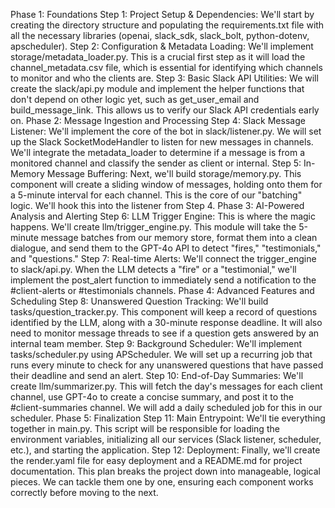 Phase 1: Foundations
Step 1: Project Setup & Dependencies: We'll start by creating the directory structure and populating the requirements.txt file with all the necessary libraries (openai, slack_sdk, slack_bolt, python-dotenv, apscheduler).
Step 2: Configuration & Metadata Loading: We'll implement storage/metadata_loader.py. This is a crucial first step as it will load the channel_metadata.csv file, which is essential for identifying which channels to monitor and who the clients are.
Step 3: Basic Slack API Utilities: We will create the slack/api.py module and implement the helper functions that don't depend on other logic yet, such as get_user_email and build_message_link. This allows us to verify our Slack API credentials early on.
Phase 2: Message Ingestion and Processing
Step 4: Slack Message Listener: We'll implement the core of the bot in slack/listener.py. We will set up the Slack SocketModeHandler to listen for new messages in channels. We'll integrate the metadata_loader to determine if a message is from a monitored channel and classify the sender as client or internal.
Step 5: In-Memory Message Buffering: Next, we'll build storage/memory.py. This component will create a sliding window of messages, holding onto them for a 5-minute interval for each channel. This is the core of our "batching" logic. We'll hook this into the listener from Step 4.
Phase 3: AI-Powered Analysis and Alerting
Step 6: LLM Trigger Engine: This is where the magic happens. We'll create llm/trigger_engine.py. This module will take the 5-minute message batches from our memory store, format them into a clean dialogue, and send them to the GPT-4o API to detect "fires," "testimonials," and "questions."
Step 7: Real-time Alerts: We'll connect the trigger_engine to slack/api.py. When the LLM detects a "fire" or a "testimonial," we'll implement the post_alert function to immediately send a notification to the #client-alerts or #testimonials channels.
Phase 4: Advanced Features and Scheduling
Step 8: Unanswered Question Tracking: We'll build tasks/question_tracker.py. This component will keep a record of questions identified by the LLM, along with a 30-minute response deadline. It will also need to monitor message threads to see if a question gets answered by an internal team member.
Step 9: Background Scheduler: We'll implement tasks/scheduler.py using APScheduler. We will set up a recurring job that runs every minute to check for any unanswered questions that have passed their deadline and send an alert.
Step 10: End-of-Day Summaries: We'll create llm/summarizer.py. This will fetch the day's messages for each client channel, use GPT-4o to create a concise summary, and post it to the #client-summaries channel. We will add a daily scheduled job for this in our scheduler.
Phase 5: Finalization
Step 11: Main Entrypoint: We'll tie everything together in main.py. This script will be responsible for loading the environment variables, initializing all our services (Slack listener, scheduler, etc.), and starting the application.
Step 12: Deployment: Finally, we'll create the render.yaml file for easy deployment and a README.md for project documentation.
This plan breaks the project down into manageable, logical pieces. We can tackle them one by one, ensuring each component works correctly before moving to the next.